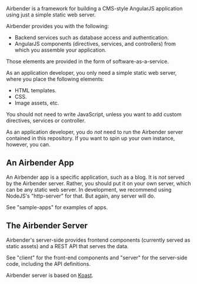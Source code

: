 Airbender is a framework for building a CMS-style AngularJS application using
just a simple static web server.

Airbender provides you with the following:

* Backend services such as database access and authentication.
* AngularJS components (directives, services, and controllers) from which you
  assemble your application.

Those elements are provided in the form of software-as-a-service.

As an application developer, you only need a simple static web server, where
you place the following elements:

* HTML templates.
* CSS.
* Image assets, etc.

You should not need to write JavaScript, unless you want to add custom
directives, services or controller.

As an application developer, you do _not_ need to run the Airbender server
contained in this repository. If you want to spin up your own instance,
however, you can.

## An Airbender App

An Airbender app is a specific application, such as a blog. It is _not_ served
by the Airbender server. Rather, you should put it on your own server, which
can be any static web server. In development, we recommend using NodeJS's
"http-server" for that. But again, any server will do.

See "sample-apps" for examples of apps.

## The Airbender Server

Airbender's server-side provides frontend components (currently served as
static assets) and a REST API that serves the data.

See "client" for the front-end components and "server" for the server-side
code, including the API definitions.

Airbender server is based on [Koast](https://github.com/rangle/koast).

